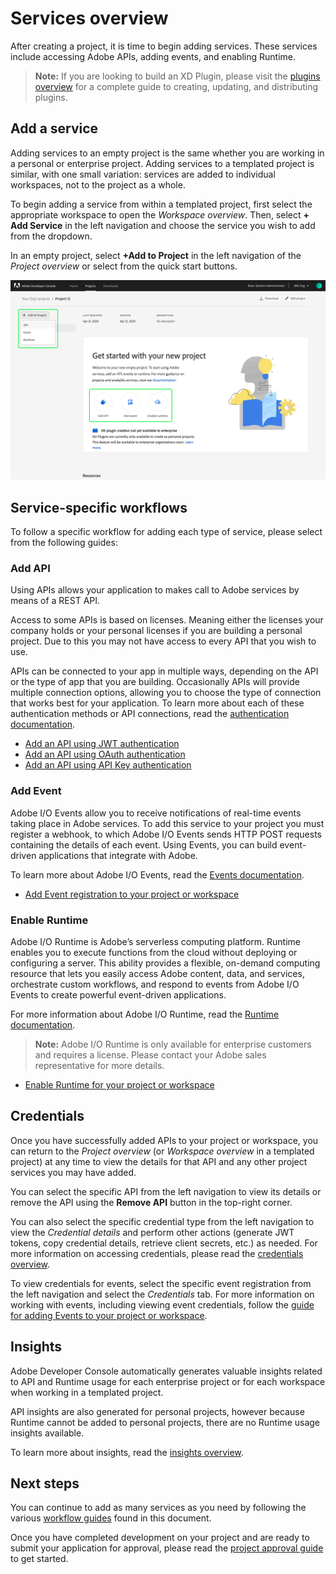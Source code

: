 # Services overview

After creating a project, it is time to begin adding services. These services include accessing Adobe APIs, adding events, and enabling Runtime.

> **Note:** If you are looking to build an XD Plugin, please visit the [plugins overview](plugin-project.md) for a complete guide to creating, updating, and distributing plugins.

## Add a service

Adding services to an empty project is the same whether you are working in a personal or enterprise project. Adding services to a templated project is similar, with one small variation: services are added to individual workspaces, not to the project as a whole.

To begin adding a service from within a templated project, first select the appropriate workspace to open the *Workspace overview*. Then, select **+ Add Service** in the left navigation and choose the service you wish to add from the dropdown. 

In an empty project, select **+Add to Project** in the left navigation of the *Project overview* or select from the quick start buttons.

![](images/services-add-to-project.png)

## Service-specific workflows

To follow a specific workflow for adding each type of service, please select from the following guides:

### Add API

Using APIs allows your application to makes call to Adobe services by means of a REST API.

Access to some APIs is based on licenses. Meaning either the licenses your company holds or your personal licenses if you are building a personal project. Due to this you may not have access to every API that you wish to use.

APIs can be connected to your app in multiple ways, depending on the API or the type of app that you are building. Occasionally APIs will provide multiple connection options, allowing you to choose the type of connection that works best for your application. To learn more about each of these authentication methods or API connections, read the [authentication documentation](https://www.adobe.com/go/devs_authentication).

* [Add an API using JWT authentication](services-add-api-jwt.md)
* [Add an API using OAuth authentication](services-add-api-oauth.md)
* [Add an API using API Key authentication](services-add-api-key.md)

### Add Event

Adobe I/O Events allow you to receive notifications of real-time events taking place in Adobe services. To add this service to your project you must register a webhook, to which Adobe I/O Events sends HTTP POST requests containing the details of each event. Using Events, you can build event-driven applications that integrate with Adobe.

To learn more about Adobe I/O Events, read the [Events documentation](https://www.adobe.com/go/devs_events).

* [Add Event registration to your project or workspace](services-add-events.md)

### Enable Runtime

Adobe I/O Runtime is Adobe’s serverless computing platform. Runtime enables you to execute functions from the cloud without deploying or configuring a server. This ability provides a flexible, on-demand computing resource that lets you easily access Adobe content, data, and services, orchestrate custom workflows, and respond to events from Adobe I/O Events to create powerful event-driven applications.

For more information about Adobe I/O Runtime, read the [Runtime documentation](https://www.adobe.com/go/devs_runtime).

> **Note:** Adobe I/O Runtime is only available for enterprise customers and requires a license. Please contact your Adobe sales representative for more details.

* [Enable Runtime for your project or workspace](services-enable-Runtime.md)

## Credentials

Once you have successfully added APIs to your project or workspace, you can return to the *Project overview* (or *Workspace overview* in a templated project) at any time to view the details for that API and any other project services you may have added. 

You can select the specific API from the left navigation to view its details or remove the API using the **Remove API** button in the top-right corner.

You can also select the specific credential type from the left navigation to view the *Credential details* and perform other actions (generate JWT tokens, copy credential details, retrieve client secrets, etc.) as needed. For more information on accessing credentials, please read the [credentials overview](credentials.md).

To view credentials for events, select the specific event registration from the left navigation and select the *Credentials* tab. For more information on working with events, including viewing event credentials, follow the [guide for adding Events to your project or workspace](services-add-events.md).

## Insights

Adobe Developer Console automatically generates valuable insights related to API and Runtime usage for each enterprise project or for each workspace when working in a templated project. 

API insights are also generated for personal projects, however because Runtime cannot be added to personal projects, there are no Runtime usage insights available.

To learn more about insights, read the [insights overview](insights.md).

## Next steps

You can continue to add as many services as you need by following the various [workflow guides](#service-specific-workflows) found in this document.

Once you have completed development on your project and are ready to submit your application for approval, please read the [project approval guide](approval.md) to get started.

